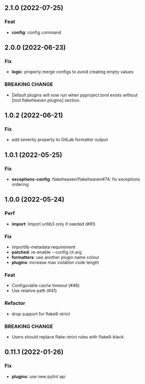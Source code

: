 ## 2.1.0 (2022-07-25)

### Feat

- **config**: config command

## 2.0.0 (2022-06-23)

### Fix

- **logic**: properly merge configs to avoid creating empty values

### BREAKING CHANGE

- Default plugins will now run when pyproject.toml exists without [tool.flakeheaven.plugins] section.

## 1.0.2 (2022-06-21)

### Fix

- add severity property to GitLab formatter output

## 1.0.1 (2022-05-25)

### Fix

- **exceptions-config**: flakeheaven/flakeheaven#74: fix exceptions ordering

## 1.0.0 (2022-05-24)

### Perf

- **import**: Import urllib3 only if needed (#81)

### Fix

- importlib-metadata requirement
- **patched**: re-enable --config cli arg
- **formatters**: use another plugin name colour
- **plugins**: increase max violation code length

### Feat

- Configurable cache timeout (#46)
- Use relative path (#41)

### Refactor

- drop support for flake8-strict

### BREAKING CHANGE

- Users should replace flake-strict rules with flake8-black

## 0.11.1 (2022-01-26)

### Fix

- **plugins**: use new pylint api
